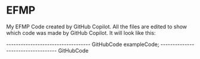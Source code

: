# EFMP
My EFMP Code created by GitHub Copilot.
All the files are edited to show which code was made by GitHub Copilot. It will look like this:


----------------------------------- GitHubCode
exampleCode;
----------------------------------- GitHubCode
